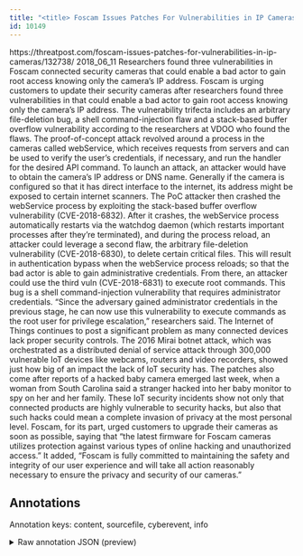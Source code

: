 ```yaml
---
title: "<title> Foscam Issues Patches For Vulnerabilities in IP Cameras  </title>"
id: 10149
---
```


<title> Foscam Issues Patches For Vulnerabilities in IP Cameras  </title>
<source> https://threatpost.com/foscam-issues-patches-for-vulnerabilities-in-ip-cameras/132738/ </source>
<date> 2018_06_11 </date>
<text>
Researchers found three vulnerabilities in Foscam connected security cameras that could enable a bad actor to gain root access knowing only the camera’s IP address.
Foscam  is urging customers to update their security cameras after researchers found three vulnerabilities in that could enable a bad actor to gain root access knowing only the camera’s IP address.
The vulnerability trifecta includes an arbitrary file-deletion bug, a shell command-injection flaw and a stack-based buffer overflow vulnerability according to the researchers at VDOO who found the flaws.
The proof-of-concept attack revolved around a process in the cameras called webService, which receives requests from servers and can be used to verify the user’s credentials, if necessary, and run the handler for the desired API command.
To launch an attack, an attacker would have to obtain the camera’s IP address or DNS name. Generally if the camera is configured so that it has direct interface to the internet, its address might be exposed to certain internet scanners.
The PoC attacker then crashed the webService process by exploiting the stack-based buffer overflow vulnerability (CVE-2018-6832).
After it crashes, the webService process automatically restarts via the watchdog daemon (which restarts important processes after they’re terminated), and during the process reload, an attacker could leverage a second flaw, the arbitrary file-deletion vulnerability (CVE-2018-6830), to delete certain critical files.
This will result in authentication bypass when the webService process reloads; so that the bad actor is able to gain administrative credentials. From there, an attacker could use the third vuln (CVE-2018-6831) to execute root commands. This bug is a shell command-injection vulnerability that requires administrator credentials.
“Since the adversary gained administrator credentials in the previous stage, he can now use this vulnerability to execute commands as the root user for privilege escalation,” researchers said.
The Internet of Things continues to post a significant problem as many connected devices lack proper security controls. The 2016 Mirai botnet attack,  which was orchestrated as a distributed denial of service attack through 300,000 vulnerable IoT  devices like webcams, routers and video recorders, showed just how big of an impact the lack of IoT security has.
The patches also come after reports of a hacked baby camera emerged last week, when a woman from South Carolina said a stranger hacked into her baby monitor to spy on her and her family. These IoT security incidents show not only that connected products are highly vulnerable to security hacks, but also that such hacks could mean a complete invasion of privacy at the most personal level.
Foscam, for its part, urged customers to upgrade their cameras as soon as possible, saying that “the latest firmware for Foscam cameras utilizes protection against various types of online hacking and unauthorized access.”
It added, “Foscam is fully committed to maintaining the safety and integrity of our user experience and will take all action reasonably necessary to ensure the privacy and security of our cameras.”
</text>



## Annotations

Annotation keys: content, sourcefile, cyberevent, info

<details>
<summary>Raw annotation JSON (preview)</summary>

```json
{
  "content": "Researchers found three vulnerabilities in Foscam connected security cameras that could enable a bad actor to gain root access knowing only the camera\u2019s IP address. Foscam  is urging customers to update their security cameras after researchers found three vulnerabilities in that could enable a bad actor to gain root access knowing only the camera\u2019s IP address. The vulnerability trifecta includes an arbitrary file-deletion bug, a shell command-injection flaw and a stack-based buffer overflow vulnerability according to the researchers at VDOO who found the flaws. The proof-of-concept attack revolved around a process in the cameras called webService, which receives requests from servers and can be used to verify the user\u2019s credentials, if necessary, and run the handler for the desired API command. To launch an attack, an attacker would have to obtain the camera\u2019s IP address or DNS name. Generally if the camera is configured so that it has direct interface to the internet, its address might be exposed to certain internet scanners. The PoC attacker then crashed the webService process by exploiting the stack-based buffer overflow vulnerability (CVE-2018-6832). After it crashes, the webService process automatically restarts via the watchdog daemon (which restarts important processes after they\u2019re terminated), and during the process reload, an attacker could leverage a second flaw, the arbitrary file-deletion vulnerability (CVE-2018-6830), to delete certain critical files. This will result in authentication bypass when the webService process reloads; so that the bad actor is able to gain administrative credentials. From there, an attacker could use the third vuln (CVE-2018-6831) to execute root commands. This bug is a shell command-injection vulnerability that requires administrator credentials. \u201cSince the adversary gained administrator credentials in the previous stage, he can now use this vulnerability to execute commands as the root user for privilege escalation,\u201d researchers said. The Internet of Things continues to post a significant problem as many connected devices lack proper security controls. The 2016 Mirai botnet attack,  which was orchestrated as a distributed denial of service attack through 300,000 vulnerable IoT  devices like webcams, routers and video recorders, showed just how big of an impact the lack of IoT security has. The patches also come after reports of a hacked baby camera emerged last week, when a woman from South Carolina said a stranger hacked into her baby monitor to spy on her and her family. These IoT security incidents show not only that connected products are highly vulnerable to security hacks, but also that such hacks could mean a complete invasion of privacy at the most personal level. Foscam, for its part, urged customers to upgrade their cameras as soon as possible, saying that \u201cthe latest firmware for Foscam cameras utilizes protection against various types of online hacking and unauthorized access.\u201d It added, \u201cFoscam is fully committed to maintaining the safety and integrity of our user experience and will take all action reasonably necessary to ensure the privacy and security of our cameras.\u201d",
  "sourcefile": "10149.txt",
  "cyberevent": {
    "hopper": [
      {
        "index": 0,
        "relation": "Same",
        "events": [
          {
            "index": "E1",
            "type": "Vulnerability-related",
            "realis": "Actual",
            "nugget": {
              "startOffset": 12,
              "index": "T1",
              "endOffset": 17,
              "text": "found"
            },
            "argument": [
              {
                "index": "T2",
                "text": "Researchers",
                "endOffset": 11,
                "role": {
                  "type": "Discoverer"
                },
                "startOffset": 0,
                "type": "Person"
              },
             
```
</details>
